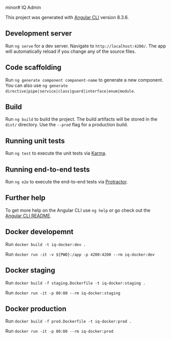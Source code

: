 minor# IQ Admin

This project was generated with [Angular CLI](https://github.com/angular/angular-cli) version 8.3.6.

## Development server

Run `ng serve` for a dev server. Navigate to `http://localhost:4200/`. The app will automatically reload if you change any of the source files.

## Code scaffolding

Run `ng generate component component-name` to generate a new component. You can also use `ng generate directive|pipe|service|class|guard|interface|enum|module`.

## Build

Run `ng build` to build the project. The build artifacts will be stored in the `dist/` directory. Use the `--prod` flag for a production build.

## Running unit tests

Run `ng test` to execute the unit tests via [Karma](https://karma-runner.github.io).

## Running end-to-end tests

Run `ng e2e` to execute the end-to-end tests via [Protractor](http://www.protractortest.org/).

## Further help

To get more help on the Angular CLI use `ng help` or go check out the [Angular CLI README](https://github.com/angular/angular-cli/blob/master/README.md).


## Docker developemnt

Run `docker build -t iq-docker:dev .`

Run `docker run -it -v ${PWD}:/app -p 4200:4200 --rm iq-docker:dev`

## Docker staging

Run `docker build -f staging.Dockerfile -t iq-docker:staging .`

Run `docker run -it -p 80:80 --rm iq-docker:staging`


## Docker production

Run `docker build -f prod.Dockerfile -t iq-docker:prod .`

Run `docker run -it -p 80:80 --rm iq-docker:prod`
